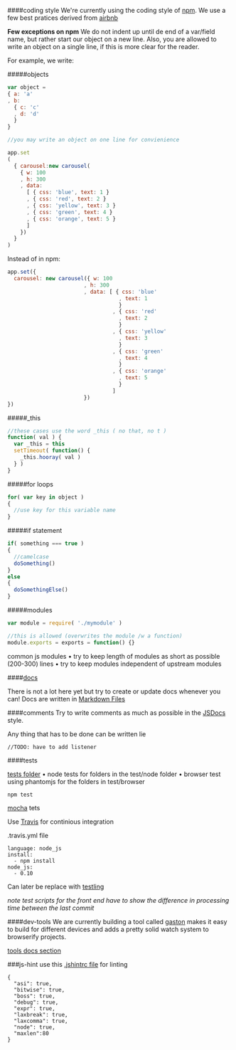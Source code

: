 ####coding style
We're currently using the coding style of [npm](https://www.npmjs.org/doc/misc/npm-coding-style.html).
We use a few best pratices derived from [airbnb](https://github.com/airbnb/javascript)

**Few exceptions on npm**
We do not indent up until de end of a var/field name, but rather start our object on a new line. Also, you are allowed to write an object on a single line, if this is more clear for the reader.

For example, we write:

#####objects
```javascript
var object =
{ a: 'a'
, b: 
  { c: 'c'
  , d: 'd'
  }
}
```

```javascript
//you may write an object on one line for convienience

app.set
(
  { carousel:new carousel(
    { w: 100
    , h: 300
    , data: 
      [ { css: 'blue', text: 1 } 
      , { css: 'red', text: 2 }
      , { css: 'yellow', text: 3 }
      , { css: 'green', text: 4 }
      , { css: 'orange', text: 5 }
      ]
    })
  }
)
```
Instead of in npm:
```javascript
app.set({
  carousel: new carousel({ w: 100
                        , h: 300
                        , data: [ { css: 'blue' 
                                   , text: 1 
                                   }
                                 , { css: 'red' 
                                   , text: 2 
                                   }
                                 , { css: 'yellow' 
                                   , text: 3 
                                   }
                                 , { css: 'green' 
                                   , text: 4 
                                   }
                                 , { css: 'orange' 
                                   , text: 5 
                                   }
                                 ]
                        })
})
```

#####_this
```javascript
//these cases use the word _this ( no that, no t )
function( val ) {
  var _this = this
  setTimeout( function() { 
    _this.hooray( val ) 
  } )
}
```

#####for loops
```javascript
for( var key in object )
{
  //use key for this variable name
}
```

#####if statement
```javascript
if( something === true )
{
  //camelcase
  doSomething() 
}
else
{
  doSomethingElse()
}
```

#####modules
```javascript
var module = require( './mymodule' )

//this is allowed (overwrites the module /w a function)
module.exports = exports = function() {}
```
common js modules
• try to keep length of modules as short as possible (200-300) lines
• try to keep modules independent of upstream modules

####[docs](docs)

There is not a lot here yet but try to create or update docs whenever you can!
Docs are written in [Markdown Files](https://github.com/adam-p/markdown-here/wiki/Markdown-Cheatsheet)

####comments
Try to write comments as much as possible in the [JSDocs](http://usejsdoc.org/about-getting-started.html) style.

Any thing that has to be done can be written lie
```
//TODO: have to add listener
```

####tests

[tests folder](test)
• node tests for folders in the test/node folder
• browser test using phantomjs for the folders in test/browser 
```
npm test
```

[mocha](https://ci.testling.com/guide/mocha) tets

Use [Travis](https://travis-ci.org/recent) for continious integration

.travis.yml file
```
language: node_js
install: 
  - npm install
node_js:
  - 0.10
```

Can later be replace with [testling](https://ci.testling.com/)  

*note test scripts for the front end have to show the difference in processing time between the last commit*

####dev-tools
We are currently building a tool called [gaston](https://github.com/vigour-io/gaston) makes it easy to build for different devices and adds a pretty solid watch system to browserify projects.

[tools docs section](docs/tools)

###js-hint
use this [.jshintrc file](http://jshint.com/docs/) for linting 
```
{
  "asi": true,
  "bitwise": true,
  "boss": true,
  "debug": true,
  "expr": true,
  "laxbreak": true,
  "laxcomma": true,
  "node": true,
  "maxlen":80
}
```